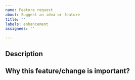 ```yaml
---
name: Feature request
about: Suggest an idea or feature
title: ''
labels: enhancement
assignees: ''

---
```


## Description

<!-- A brief description of the feature or change -->

## Why this feature/change is important?

<!-- Explain why LocalCan needs this feature or change? -->
